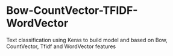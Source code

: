 # Bow-CountVector-TFIDF-WordVector
Text classification using Keras to build model and based on Bow, CountVector, Tfidf and WordVector features
